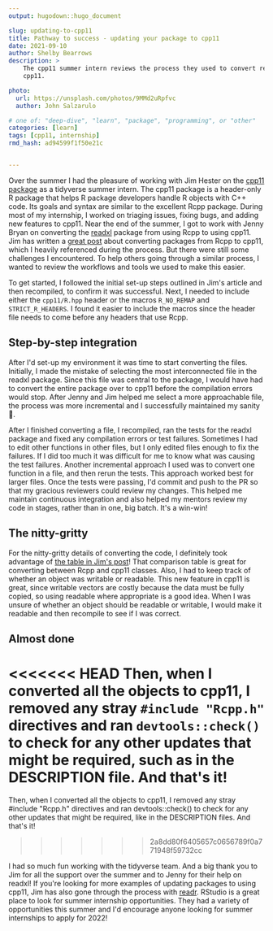 ```yaml
---
output: hugodown::hugo_document

slug: updating-to-cpp11
title: Pathway to success - updating your package to cpp11
date: 2021-09-10
author: Shelby Bearrows
description: >
    The cpp11 summer intern reviews the process they used to convert readxl to using 
    cpp11.

photo:
  url: https://unsplash.com/photos/9MMd2uRpfvc
  author: John Salzarulo

# one of: "deep-dive", "learn", "package", "programming", or "other"
categories: [learn] 
tags: [cpp11, internship]
rmd_hash: ad94599f1f50e21c


---
```


<!--
TODO:
* [x] Look over / edit the post's title in the yaml
* [x] Edit (or delete) the description; note this appears in the Twitter card
* [x] Pick category and tags (see existing with [`hugodown::tidy_show_meta()`](https://rdrr.io/pkg/hugodown/man/use_tidy_post.html))
* [x] Find photo & update yaml metadata
* [x] Create `thumbnail-sq.jpg`; height and width should be equal
* [x] Create `thumbnail-wd.jpg`; width should be >5x height
* [x] [`hugodown::use_tidy_thumbnails()`](https://rdrr.io/pkg/hugodown/man/use_tidy_post.html)
* [x] Add intro sentence, e.g. the standard tagline for the package
* [ ] [`usethis::use_tidy_thanks()`](https://usethis.r-lib.org/reference/use_tidy_thanks.html)
-->

Over the summer I had the pleasure of working with Jim Hester on the [cpp11 package](https://cpp11.r-lib.org/) as a tidyverse summer intern. The cpp11 package is a header-only R package that helps R package developers handle R objects with C++ code. Its goals and syntax are similar to the excellent Rcpp package. During most of my internship, I worked on triaging issues, fixing bugs, and adding new features to cpp11. Near the end of the summer, I got to work with Jenny Bryan on converting the [readxl](https://github.com/tidyverse/readxl/pull/659) package from using Rcpp to using cpp11. Jim has written a [great post](https://cpp11.r-lib.org/articles/converting.html) about converting packages from Rcpp to cpp11, which I heavily referenced during the process. But there were still some challenges I encountered. To help others going through a similar process, I wanted to review the workflows and tools we used to make this easier.

To get started, I followed the initial set-up steps outlined in Jim's article and then recompiled, to confirm it was successful. Next, I needed to include either the `cpp11/R.hpp` header or the macros `R_NO_REMAP` and `STRICT_R_HEADERS`. I found it easier to include the macros since the header file needs to come before any headers that use Rcpp.

## Step-by-step integration

After I'd set-up my environment it was time to start converting the files. Initially, I made the mistake of selecting the most interconnected file in the readxl package. Since this file was central to the package, I would have had to convert the entire package over to cpp11 before the compilation errors would stop. After Jenny and Jim helped me select a more approachable file, the process was more incremental and I successfully maintained my sanity 🙌.

After I finished converting a file, I recompiled, ran the tests for the readxl package and fixed any compilation errors or test failures. Sometimes I had to edit other functions in other files, but I only edited files enough to fix the failures. If I did too much it was difficult for me to know what was causing the test failures. Another incremental approach I used was to convert one function in a file, and then rerun the tests. This approach worked best for larger files. Once the tests were passing, I'd commit and push to the PR so that my gracious reviewers could review my changes. This helped me maintain continuous integration and also helped my mentors review my code in stages, rather than in one, big batch. It's a win-win!

## The nitty-gritty

For the nitty-gritty details of converting the code, I definitely took advantage of [the table in Jim's post](https://cpp11.r-lib.org/articles/converting.html#class-comparison-table-1)! That comparison table is great for converting between Rcpp and cpp11 classes. Also, I had to keep track of whether an object was writable or readable. This new feature in cpp11 is great, since writable vectors are costly because the data must be fully copied, so using readable where appropriate is a good idea. When I was unsure of whether an object should be readable or writable, I would make it readable and then recompile to see if I was correct.

## Almost done

<<<<<<< HEAD
Then, when I converted all the objects to cpp11, I removed any stray `#include "Rcpp.h"` directives and ran `devtools::check()` to check for any other updates that might be required, such as in the DESCRIPTION file. And that's it!
=======
Then, when I converted all the objects to cpp11, I removed any stray #include "Rcpp.h" directives and ran devtools::check() to check for any other updates that might be required, like in the DESCRIPTION files. And that's it!
>>>>>>> 2a8dd80f6405657c0656789f0a771948f59732cc

I had so much fun working with the tidyverse team. And a big thank you to Jim for all the support over the summer and to Jenny for their help on readxl! If you're looking for more examples of updating packages to using cpp11, Jim has also gone through the process with [readr](https://github.com/tidyverse/readr/pull/1109). RStudio is a great place to look for summer internship opportunities. They had a variety of opportunities this summer and I'd encourage anyone looking for summer internships to apply for 2022!


